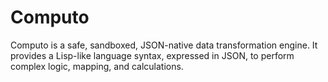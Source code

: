 # Computo
Computo is a safe, sandboxed, JSON-native data transformation engine. It provides a Lisp-like language syntax, expressed in JSON, to perform complex logic, mapping, and calculations.
